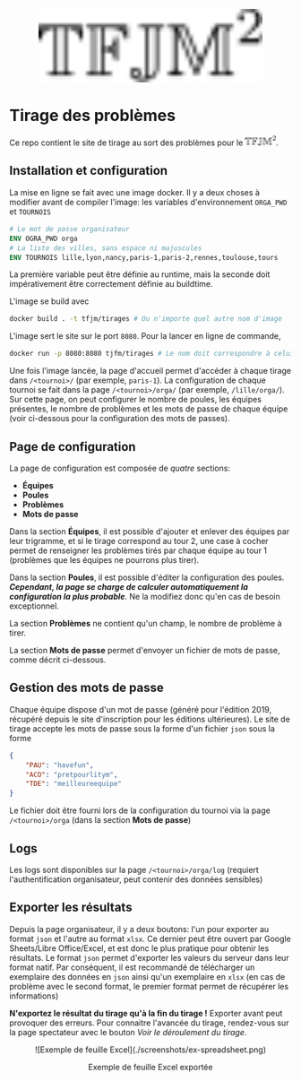 <p align="center">
  <img src=./front/src/assets/logo_dark.svg width="400">
</p>

# Tirage des problèmes

Ce repo contient le site de tirage au sort des problèmes pour le <img src=./front/src/assets/logo_dark.svg height=18>.

## Installation et configuration

La mise en ligne se fait avec une image docker. Il y a deux choses à modifier avant de compiler l'image: les variables d'environnement `ORGA_PWD` et `TOURNOIS`

```Dockerfile
# Le mot de passe organisateur
ENV OGRA_PWD orga
# La liste des villes, sans espace ni majuscules
ENV TOURNOIS lille,lyon,nancy,paris-1,paris-2,rennes,toulouse,tours
```

La première variable peut être définie au runtime, mais la seconde doit impérativement être correctement définie au buildtime.

L'image se build avec

```bash
docker build . -t tfjm/tirages # Ou n'importe quel autre nom d'image
```

L'image sert le site sur le port `8080`. Pour la lancer en ligne de commande,

```bash
docker run -p 8080:8080 tjfm/tirages # Le nom doit correspondre à celui du build
```

Une fois l'image lancée, la page d'accueil permet d'accéder à chaque tirage dans `/<tournoi>/` (par exemple, `paris-1`). La configuration de chaque tournoi se fait dans la page `/<tournoi>/orga/` (par exemple, `/lille/orga/`). Sur cette page, on peut configurer le nombre de poules, les équipes présentes, le nombre de problèmes et les mots de passe de chaque équipe (voir ci-dessous pour la configuration des mots de passes).

## Page de configuration

La page de configuration est composée de *quatre* sections:

- **Équipes**
- **Poules**
- **Problèmes**
- **Mots de passe**

Dans la section **Équipes**, il est possible d'ajouter et enlever des équipes par leur trigramme, et si le tirage correspond au tour 2, une case à cocher permet de renseigner les problèmes tirés par chaque équipe au tour 1 (problèmes que les équipes ne pourrons plus tirer).

Dans la section **Poules**, il est possible d'éditer la configuration des poules. **_Cependant, la page se charge de calculer automatiquement la configuration la plus probable_**. Ne la modifiez donc qu'en cas de besoin exceptionnel.

La section **Problèmes** ne contient qu'un champ, le nombre de problème à tirer.

La section **Mots de passe** permet d'envoyer un fichier de mots de passe, comme décrit ci-dessous.

## Gestion des mots de passe

Chaque équipe dispose d'un mot de passe (généré pour l'édition 2019, récupéré depuis le site d'inscription pour les éditions ultérieures). Le site de tirage accepte les mots de passe sous la forme d'un fichier `json` sous la forme

```json
{
    "PAU": "havefun",
    "ACO": "pretpourlitym",
    "TDE": "meilleureequipe"
}
```

Le fichier doit être fourni lors de la configuration du tournoi via la page `/<tournoi>/orga` (dans la section **Mots de passe**)

## Logs

Les logs sont disponibles sur la page `/<tournoi>/orga/log` (requiert l'authentification organisateur, peut contenir des données sensibles)

## Exporter les résultats

Depuis la page organisateur, il y a deux boutons: l'un pour exporter au format `json` et l'autre au format `xlsx`. Ce dernier peut être ouvert par Google Sheets/Libre Office/Excel, et est donc le plus pratique pour obtenir les résultats. Le format `json` permet d'exporter les valeurs du serveur dans leur format natif. Par conséquent, il est recommandé de télécharger un exemplaire des données en `json` ainsi qu'un exemplaire en `xlsx` (en cas de problème avec le second format, le premier format permet de récupérer les informations)

**N'exportez le résultat du tirage qu'à la fin du tirage !** Exporter avant peut provoquer des erreurs. Pour connaitre l'avancée du tirage, rendez-vous sur la page spectateur avec le bouton *Voir le déroulement du tirage*.

<p align="center">
    ![Exemple de feuille Excel](./screenshots/ex-spreadsheet.png)
</p>
<p align="center">
    Exemple de feuille Excel exportée
</p>
